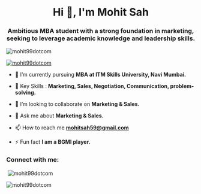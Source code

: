 <h1 align="center">Hi 👋, I'm Mohit Sah</h1>
<h3 align="center">Ambitious MBA student with a strong foundation in marketing, seeking to leverage academic knowledge and leadership skills.</h3>

<p align="left"> <img src="https://komarev.com/ghpvc/?username=mohit99dotcom&label=Profile%20views&color=0e75b6&style=flat" alt="mohit99dotcom" /> </p>

<p align="left"> <a href="https://github.com/ryo-ma/github-profile-trophy"><img src="https://github-profile-trophy.vercel.app/?username=mohit99dotcom" alt="mohit99dotcom" /></a> </p>

- 🔭 I’m currently pursuing **MBA at ITM Skills University, Navi Mumbai.**

- 🌱 Key Skills : **Marketing, Sales, Negotiation, Communication, problem-solving.**

- 👯 I’m looking to collaborate on **Marketing & Sales.**

- 💬 Ask me about **Marketing & Sales.**

- 📫 How to reach me **mohitsah59@gmail.com**

- ⚡ Fun fact **I am a BGMI player.**

<h3 align="left">Connect with me:</h3>
<p align="left">
</p>

<p>&nbsp;<img align="center" src="https://github-readme-stats.vercel.app/api?username=mohit99dotcom&show_icons=true&locale=en" alt="mohit99dotcom" /></p>

<p><img align="center" src="https://github-readme-streak-stats.herokuapp.com/?user=mohit99dotcom&" alt="mohit99dotcom" /></p>
